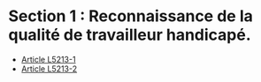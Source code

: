 # Section 1 : Reconnaissance de la qualité de travailleur handicapé.

* [Article L5213-1](./LEGIARTI000006903699.md)
* [Article L5213-2](./LEGIARTI000020039309.md)
